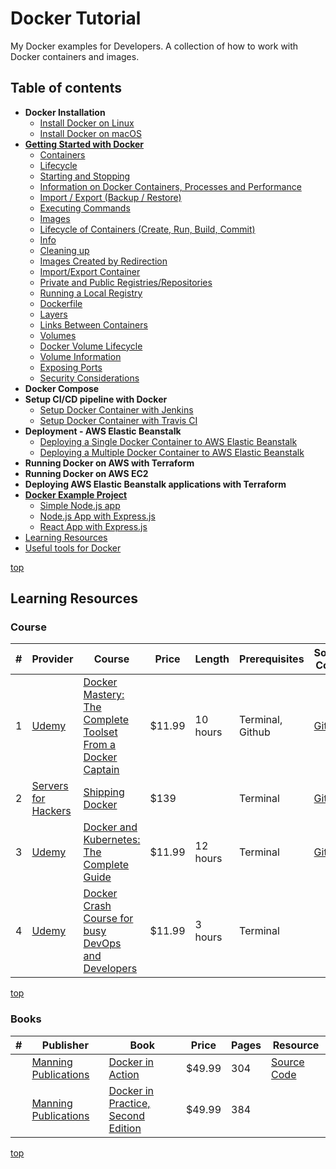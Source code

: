 # Docker Tutorial 
My Docker examples for Developers. A collection of how to work with Docker containers and images.

Table of contents
--
- **Docker Installation**
  - [Install Docker on Linux](https://github.com/sayems/docker.resources/wiki/Docker-for-Linux)
  - [Install Docker on macOS](https://github.com/sayems/docker.resources/wiki/Docker-for-Mac)	
- **[Getting Started with Docker](https://github.com/sayems/docker.resources/wiki/Getting-Started-with-Docker)**
  - [Containers](https://github.com/sayems/docker.resources/wiki/Getting-Started-with-Docker#containers)
  - [Lifecycle](https://github.com/sayems/docker.resources/wiki/Getting-Started-with-Docker#lifecycle)
  - [Starting and Stopping](https://github.com/sayems/docker.resources/wiki/Getting-Started-with-Docker#starting-and-stopping)
  - [Information on Docker Containers, Processes and Performance](https://github.com/sayems/docker.resources/wiki/Getting-Started-with-Docker#information-on-docker-containers-processes-and-performance)
  - [Import / Export (Backup / Restore)](https://github.com/sayems/docker.resources/wiki/Getting-Started-with-Docker#import--export-backup--restore)
  - [Executing Commands](https://github.com/sayems/docker.resources/wiki/Getting-Started-with-Docker#executing-commands)
  - [Images](https://github.com/sayems/docker.resources/wiki/Getting-Started-with-Docker#images)
  - [Lifecycle of Containers (Create, Run, Build, Commit)](https://github.com/sayems/docker.resources/wiki/Getting-Started-with-Docker#lifecycle-of-containers-create-run-build-commit)
  - [Info](https://github.com/sayems/docker.resources/wiki/Getting-Started-with-Docker#info)
  - [Cleaning up](https://github.com/sayems/docker.resources/wiki/Getting-Started-with-Docker#cleaning-up)
  - [Images Created by Redirection](https://github.com/sayems/docker.resources/wiki/Getting-Started-with-Docker#images-created-by-redirection)
  - [Import/Export Container](https://github.com/sayems/docker.resources/wiki/Getting-Started-with-Docker#importexport-container)
  - [Private and Public Registries/Repositories](https://github.com/sayems/docker.resources/wiki/Getting-Started-with-Docker#private-and-public-registriesrepositories)
  - [Running a Local Registry](https://github.com/sayems/docker.resources/wiki/Getting-Started-with-Docker#running-a-local-registry)
  - [Dockerfile](https://github.com/sayems/docker.resources/wiki/Getting-Started-with-Docker#dockerfile)
  - [Layers](https://github.com/sayems/docker.resources/wiki/Getting-Started-with-Docker#layers)
  - [Links Between Containers](https://github.com/sayems/docker.resources/wiki/Getting-Started-with-Docker#links-between-containers)
  - [Volumes](https://github.com/sayems/docker.resources/wiki/Getting-Started-with-Docker#volumes)
  - [Docker Volume Lifecycle](https://github.com/sayems/docker.resources/wiki/Getting-Started-with-Docker#docker-volume-lifecycle)
  - [Volume Information](https://github.com/sayems/docker.resources/wiki/Getting-Started-with-Docker#volume-information)
  - [Exposing Ports](https://github.com/sayems/docker.resources/wiki/Getting-Started-with-Docker#exposing-ports)
  - [Security Considerations](https://github.com/sayems/docker.resources/wiki/Getting-Started-with-Docker#security-considerations)
- **Docker Compose**
- **Setup CI/CD pipeline with Docker**
  - [Setup Docker Container with Jenkins](https://github.com/sayems/docker.resources/wiki/Setup-Docker-Container-with-Jenkins)
  - [Setup Docker Container with Travis CI](https://github.com/sayems/docker.resources/wiki/Setup-Docker-Container-with-Travis-CI)
- **Deployment - AWS Elastic Beanstalk**
  - [Deploying a Single Docker Container to AWS Elastic Beanstalk](https://github.com/sayems/docker.resources/wiki/Deploying-a-Single-Docker-Container-to-AWS-Elastic-Beanstalk)
  - [Deploying a Multiple Docker Container to AWS Elastic Beanstalk](https://github.com/sayems/docker.resources/wiki/Deploying-a-Multiple-Docker-Container-to-AWS-Elastic-Beanstalk)
- **Running Docker on AWS with Terraform**
- **Running Docker on AWS EC2**
- **Deploying AWS Elastic Beanstalk applications with Terraform**
- **[Docker Example Project](https://github.com/sayems/docker.resources/tree/master/projects)**
  - [Simple Node.js app](https://github.com/sayems/docker.resources/tree/master/projects/demo)
  - [Node.js App with Express.js]()
  - [React App with Express.js](https://github.com/sayems/docker.resources/tree/master/projects/frontend)
- [Learning Resources](#learning-resources)  
- [Useful tools for Docker](https://github.com/sayems/docker.resources/wiki/Useful-tools-for-Docker)

[top](#table-of-contents)
&nbsp;


Learning Resources
--


### Course

| # | Provider                                              | Course                                                                                                                        | Price  | Length   | Prerequisites    | Source Codes                                                 |
|---|-------------------------------------------------------|-------------------------------------------------------------------------------------------------------------------------------|--------|----------|------------------|--------------------------------------------------------------|
| 1 | [Udemy](https://www.udemy.com/)                       | [Docker Mastery: The Complete Toolset From a Docker Captain](https://www.udemy.com/docker-mastery/)                           | $11.99 | 10 hours | Terminal, Github | [Github](https://github.com/bretfisher/udemy-docker-mastery) |
| 2 | [Servers for Hackers](https://serversforhackers.com/) | [Shipping Docker](https://serversforhackers.com/shipping-docker)                                                              | $139   |          | Terminal         | [Github](https://github.com/shipping-docker/php-app)         |
| 3 | [Udemy](https://www.udemy.com/)                       | [Docker and Kubernetes: The Complete Guide](https://www.udemy.com/docker-and-kubernetes-the-complete-guide/)                  | $11.99 | 12 hours | Terminal         | [Github](https://github.com/StephenGrider/multi-k8s)         |
| 4 | [Udemy](https://www.udemy.com/)                       | [Docker Crash Course for busy DevOps and Developers](https://www.udemy.com/docker-tutorial-for-devops-run-docker-containers/) | $11.99 | 3 hours  | Terminal         |                                                              |


[top](#table-of-contents)
&nbsp;


### Books


| # | Publisher                                        | Book                                                                                                  | Price  | Pages | Resource                                              |
|---|--------------------------------------------------|-------------------------------------------------------------------------------------------------------|--------|-------|-------------------------------------------------------|
|   | [Manning Publications](https://www.manning.com/) | [Docker in Action](https://www.manning.com/books/docker-in-action)                                    | $49.99 | 304   | [Source Code](https://www.manning.com/downloads/1337) |
|   | [Manning Publications](https://www.manning.com/) | [Docker in Practice, Second Edition](https://www.manning.com/books/docker-in-practice-second-edition) | $49.99 | 384   |                                                       |


[top](#table-of-contents)
&nbsp;



